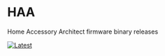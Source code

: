 # HAA
Home Accessory Architect firmware binary releases

[![Latest](https://img.shields.io/github/v/tag/RavenSystem/haa?color=green&label=Latest%20Release)](https://github.com/RavenSystem/haa/releases)
